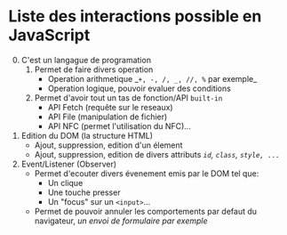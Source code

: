 # Liste des interactions possible en JavaScript

0. C'est un langague de programation
   1. Permet de faire divers operation
      - Operation arithmetique _`+, -, /, _, //, %` par exemple\_
      - Operation logique, pouvoir evaluer des conditions
   2. Permet d'avoir tout un tas de fonction/API `built-in`
      - API Fetch (requête sur le reseaux)
      - API File (manipulation de fichier)
      - API NFC (permet l'utilisation du NFC)...
1. Edition du DOM (la structure HTML)
   - Ajout, suppression, edition d'un élement
   - Ajout, suppression, edition de divers attributs _`id`, `class`, `style, ...`_
2. Event/Listener (Observer)
   - Permet d'ecouter divers évenement emis par le DOM tel que:
     - Un clique
     - Une touche presser
     - Un "focus" sur un `<input>`...
   - Permet de pouvoir annuler les comportements par defaut du navigateur, _un envoi de formulaire par exemple_
